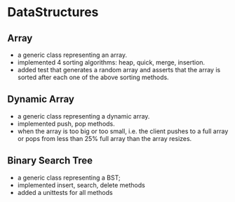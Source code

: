 # DataStructures

## Array
* a generic class representing an array.
* implemented 4 sorting algorithms: heap, quick, merge, insertion.
* added test that generates a random array and asserts that the array is sorted after each one of the above sorting methods.

## Dynamic Array
* a generic class representing a dynamic array.
* implemented push, pop methods.
* when the array is too big or too small, i.e. the client pushes to a full array or pops from less than 25% full array than the array resizes.

## Binary Search Tree
* a generic class representing a BST;
* implemented insert, search, delete methods
* added a unittests for all methods
